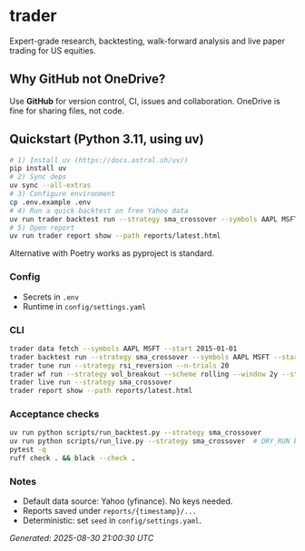 
# trader

Expert-grade research, backtesting, walk-forward analysis and live paper trading for US equities.

## Why GitHub not OneDrive?
Use **GitHub** for version control, CI, issues and collaboration. OneDrive is fine for sharing files, not code.

## Quickstart (Python 3.11, using uv)

```bash
# 1) Install uv (https://docs.astral.sh/uv/)
pip install uv
# 2) Sync deps
uv sync --all-extras
# 3) Configure environment
cp .env.example .env
# 4) Run a quick backtest on free Yahoo data
uv run trader backtest run --strategy sma_crossover --symbols AAPL MSFT --start 2018-01-01
# 5) Open report
uv run trader report show --path reports/latest.html
```

Alternative with Poetry works as pyproject is standard.

### Config
- Secrets in `.env`
- Runtime in `config/settings.yaml`

### CLI
```bash
trader data fetch --symbols AAPL MSFT --start 2015-01-01
trader backtest run --strategy sma_crossover --symbols AAPL MSFT --start 2015-01-01
trader tune run --strategy rsi_reversion --n-trials 20
trader wf run --strategy vol_breakout --scheme rolling --window 2y --step 3m
trader live run --strategy sma_crossover
trader report show --path reports/latest.html
```

### Acceptance checks
```bash
uv run python scripts/run_backtest.py --strategy sma_crossover
uv run python scripts/run_live.py --strategy sma_crossover  # DRY_RUN by default
pytest -q
ruff check . && black --check .
```

### Notes
- Default data source: Yahoo (yfinance). No keys needed.
- Reports saved under `reports/{timestamp}/...`
- Deterministic: set `seed` in `config/settings.yaml`.

_Generated: 2025-08-30 21:00:30 UTC_
